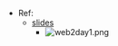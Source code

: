 - Ref:
	- [slides](https://projects.100xdevs.com/tracks/web-orientation/Web-Dev---Devops-Orientation-1)
		- ![web2day1.png](../assets/web2day1_1722785071259_0.png)